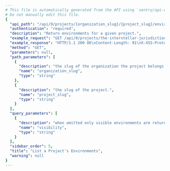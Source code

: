 ```yaml
---
# This file is automatically generated from the API using `sentry/api-docs/generator.py.`
# Do not manually edit this file.
{
  "api_path": "/api/0/projects/{organization_slug}/{project_slug}/environments/", 
  "authentication": "required", 
  "description": "Return environments for a given project.", 
  "example_request": "GET /api/0/projects/the-interstellar-jurisdiction/pump-station/environments/ HTTP/1.1\nHost: sentry.io\nAuthorization: Bearer <token>", 
  "example_response": "HTTP/1.1 200 OK\nContent-Length: 91\nX-XSS-Protection: 1; mode=block\nX-Content-Type-Options: nosniff\nContent-Language: en\nAccess-Control-Expose-Headers: X-Sentry-Error, Retry-After\nVary: Accept-Language, Cookie\nAccess-Control-Allow-Methods: GET, HEAD, OPTIONS\nAllow: GET, HEAD, OPTIONS\nAccess-Control-Allow-Origin: *\nAccess-Control-Allow-Headers: X-Sentry-Auth, X-Requested-With, Origin, Accept, Content-Type, Authentication, Authorization, Content-Encoding\nContent-Type: application/json\nX-Frame-Options: deny\n\n[\n  {\n    \"id\": \"1\", \n    \"isHidden\": false, \n    \"name\": \"prod\"\n  }, \n  {\n    \"id\": \"2\", \n    \"isHidden\": false, \n    \"name\": \"production\"\n  }\n]", 
  "method": "GET", 
  "parameters": null, 
  "path_parameters": [
    {
      "description": "the slug of the organization the project belongs to.", 
      "name": "organization_slug", 
      "type": "string"
    }, 
    {
      "description": "the slug of the project.", 
      "name": "project_slug", 
      "type": "string"
    }
  ], 
  "query_parameters": [
    {
      "description": "when omitted only visible environments are returned. Set to `\"hidden\"` for only hidden environments, or `\"all\"` for both hidden and visible environments.", 
      "name": "visibility", 
      "type": "string"
    }
  ], 
  "sidebar_order": 5, 
  "title": "List a Project's Environments", 
  "warning": null
}
---
```

